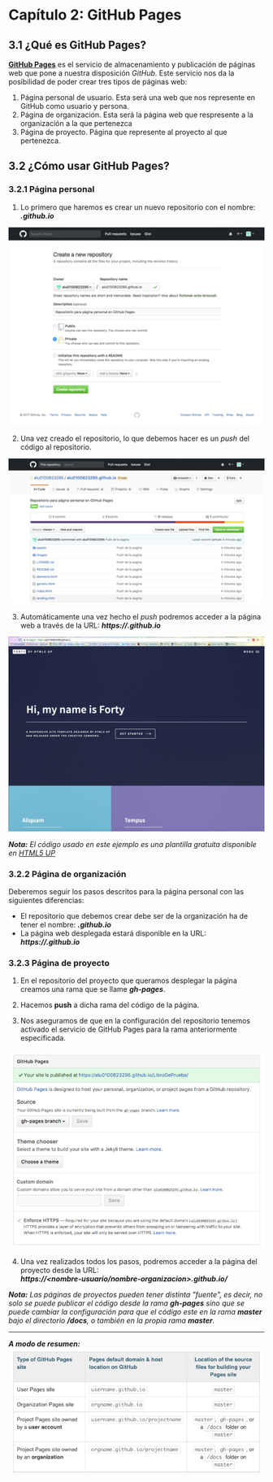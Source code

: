 # Capítulo 2: GitHub Pages

## 3.1 ¿Qué es GitHub Pages?

[**GitHub Pages**](https://pages.github.com/) es el servicio de almacenamiento y publicación de páginas web que pone a nuestra disposición _GitHub_. Este servicio nos da la posibilidad de poder crear tres tipos de páginas web:

1. Página personal de usuario. Esta será una web que nos represente en GitHub como usuario y persona.
2. Página de organización. Esta será la página web que respresente a la organización a la que pertenezca
3. Página de proyecto. Página que represente al proyecto al que pertenezca.

## 3.2 ¿Cómo usar GitHub Pages?

### 3.2.1 Página personal

1. Lo primero que haremos es crear un nuevo repositorio con el nombre: ***<nombre-usuario>.github.io***

![](img/pers-pag-new-repo.png)

2. Una vez creado el repositorio, lo que debemos hacer es un _push_ del código al repositorio.

![](img/push.png)
 
3. Automáticamente una vez hecho el _push_ podremos acceder a la página web a través de la URL: ***https://<nombre-usuario>.github.io***

![](img/example.png)

_**Nota:** El código usado en este ejemplo es una plantilla gratuita disponible en [HTML5 UP](https://html5up.net/)_


### 3.2.2 Página de organización

Deberemos seguir los pasos descritos para la página personal con las siguientes diferencias:

* El repositorio que debemos crear debe ser de la organización ha de tener el nombre: ***<nombre-organizacion>.github.io***
* La página web desplegada estará disponible en la URL: ***https://<nombre-organizacion>.github.io***

### 3.2.3 Página de proyecto

1. En el repositorio del proyecto que queramos desplegar la página creamos una rama que se llame ___gh-pages___.

2. Hacemos **push** a dicha rama del código de la página.

3. Nos aseguramos de que en la configuración del repositorio tenemos activado el servicio de GitHub Pages para la rama anteriormente especificada.

![](img/ghpagesconfig.png)

4. Una vez realizados todos los pasos, podremos acceder a la página del proyecto desde la URL:  
***https://<nombre-usuario/nombre-organizacion>.github.io/<nombre-repositorio>***

_**Nota:** Las páginas de proyectos pueden tener distinta "fuente", es decir, no solo se puede publicar el código desde la rama **gh-pages** 
sino que se puede cambiar la configuración para que el código este en la rama **master** bajo el directorio **/docs**, o también en la propia 
rama **master**._  

---

___A modo de resumen:___  
![](img/ghtable.png)